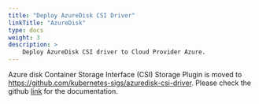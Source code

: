 ```yaml
---
title: "Deploy AzureDisk CSI Driver"
linkTitle: "AzureDisk"
type: docs
weight: 3
description: >
    Deploy AzureDisk CSI driver to Cloud Provider Azure. 
---
```


Azure disk Container Storage Interface (CSI) Storage Plugin is moved to <https://github.com/kubernetes-sigs/azuredisk-csi-driver>. 
Please check the github [link](https://github.com/kubernetes-sigs/azuredisk-csi-driver) for the documentation.
